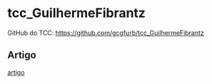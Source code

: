 # tcc_GuilhermeFibrantz

GitHub do TCC: <https://github.com/gcgfurb/tcc_GuilhermeFibrantz>  

## Artigo

[artigo](tcc_bcc_2023_2_GuilhermeFibrantz-VF.pdf.pdf)  
